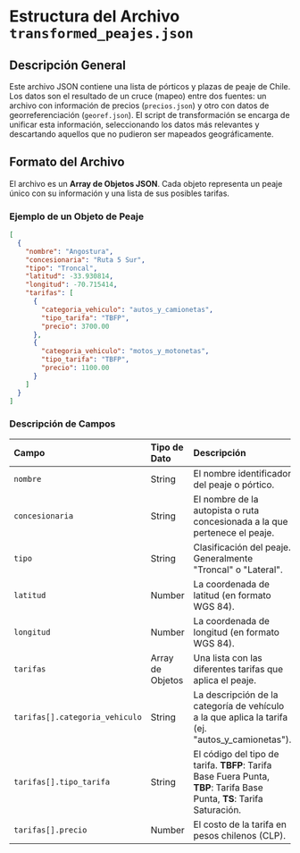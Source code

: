 # Estructura del Archivo `transformed_peajes.json`

## Descripción General

Este archivo JSON contiene una lista de pórticos y plazas de peaje de Chile. Los datos son el resultado de un cruce (mapeo) entre dos fuentes: un archivo con información de precios (`precios.json`) y otro con datos de georreferenciación (`georef.json`). El script de transformación se encarga de unificar esta información, seleccionando los datos más relevantes y descartando aquellos que no pudieron ser mapeados geográficamente.

## Formato del Archivo

El archivo es un **Array de Objetos JSON**. Cada objeto representa un peaje único con su información y una lista de sus posibles tarifas.

### Ejemplo de un Objeto de Peaje

```json
[
  {
    "nombre": "Angostura",
    "concesionaria": "Ruta 5 Sur",
    "tipo": "Troncal",
    "latitud": -33.930814,
    "longitud": -70.715414,
    "tarifas": [
      {
        "categoria_vehiculo": "autos_y_camionetas",
        "tipo_tarifa": "TBFP",
        "precio": 3700.00
      },
      {
        "categoria_vehiculo": "motos_y_motonetas",
        "tipo_tarifa": "TBFP",
        "precio": 1100.00
      }
    ]
  }
]
```

### Descripción de Campos

| Campo | Tipo de Dato | Descripción |
| :--- | :--- | :--- |
| `nombre` | String | El nombre identificador del peaje o pórtico. |
| `concesionaria` | String | El nombre de la autopista o ruta concesionada a la que pertenece el peaje. |
| `tipo` | String | Clasificación del peaje. Generalmente "Troncal" o "Lateral". |
| `latitud` | Number | La coordenada de latitud (en formato WGS 84). |
| `longitud` | Number | La coordenada de longitud (en formato WGS 84). |
| `tarifas` | Array de Objetos | Una lista con las diferentes tarifas que aplica el peaje. |
| `tarifas[].categoria_vehiculo`| String | La descripción de la categoría de vehículo a la que aplica la tarifa (ej. "autos_y_camionetas"). |
| `tarifas[].tipo_tarifa` | String | El código del tipo de tarifa. **TBFP**: Tarifa Base Fuera Punta, **TBP**: Tarifa Base Punta, **TS**: Tarifa Saturación. |
| `tarifas[].precio` | Number | El costo de la tarifa en pesos chilenos (CLP). |
